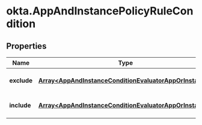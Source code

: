 # okta.AppAndInstancePolicyRuleCondition

## Properties

Name | Type | Description | Notes
------------ | ------------- | ------------- | -------------
**exclude** | [**Array&lt;AppAndInstanceConditionEvaluatorAppOrInstance&gt;**](AppAndInstanceConditionEvaluatorAppOrInstance.md) |  | [optional] [default to undefined]
**include** | [**Array&lt;AppAndInstanceConditionEvaluatorAppOrInstance&gt;**](AppAndInstanceConditionEvaluatorAppOrInstance.md) |  | [optional] [default to undefined]

